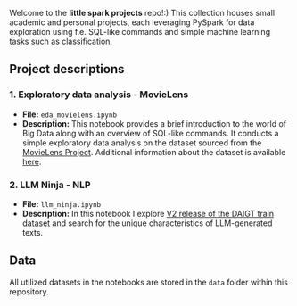 Welcome to the **little spark projects** repo!:) This collection houses small academic and personal projects, each leveraging PySpark for data exploration using f.e. SQL-like commands and simple machine learning tasks such as classification.

## Project descriptions

### 1. Exploratory data analysis - MovieLens
- **File:** `eda_movielens.ipynb`
- **Description:** This notebook provides a brief introduction to the world of Big Data along with an overview of SQL-like commands. It conducts a simple exploratory data analysis on the dataset sourced from the [MovieLens Project](https://movielens.org/). Additional information about the dataset is available [here](http://files.grouplens.org/datasets/movielens/ml-latest-small-README.html).

### 2. LLM Ninja - NLP
- **File:** `llm_ninja.ipynb`
- **Description:** In this notebook I explore [V2 release of the DAIGT train dataset](https://www.kaggle.com/datasets/thedrcat/daigt-v2-train-dataset) and search for the unique characteristics of LLM-generated texts.

## Data
All utilized datasets in the notebooks are stored in the `data` folder within this repository.
